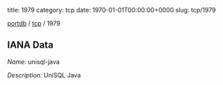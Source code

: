 title: 1979
category: tcp
date: 1970-01-01T00:00:00+0000
slug: tcp/1979

[portdb](/) / [tcp](/category/tcp.html) / 1979


## IANA Data

_Name:_ unisql-java

_Description:_ UniSQL Java

